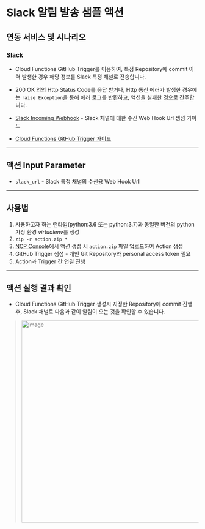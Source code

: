 # Slack 알림 발송 샘플 액션
## 연동 서비스 및 시나리오
### [Slack](https://slack.com/intl/ko-kr)
+ Cloud Functions GitHub Trigger를 이용하여, 특정 Repository에 commit 이력 발생한 경우 해당 정보를 Slack 특정 채널로 전송합니다.

+ 200 OK 외의 Http Status Code를 응답 받거나, Http 통신 에러가 발생한 경우에는 `raise Exception`을 통해 에러 로그를 반환하고, 액션을 실패한 것으로 간주합니다.

+ [Slack Incoming Webhook](https://api.slack.com/messaging/webhooks#posting_with_webhooks) - Slack 채널에 대한 수신 Web Hook Url 생성 가이드

+ [Cloud Functions GitHub Trigger 가이드](https://guide.ncloud-docs.com/docs/compute-compute-15-2-1#%EB%B9%84%EB%8F%99%EA%B8%B0asynchronous-%EC%95%A1%EC%85%98-%EC%83%9D%EC%84%B1%ED%95%98%EA%B8%B0)

---
## 액션 Input Parameter
+ `slack_url` - Slack 특정 채널의 수신용 Web Hook Url

---
## 사용법
1. 사용하고자 하는 런타임(python:3.6 또는 python:3.7)과 동일한 버전의 python 가상 환경 *virtualenv*를 생성
2. `zip -r action.zip *`
3. [NCP Console](console.ncloud.com)에서 액션 생성 시 `action.zip` 파일 업로드하여 Action 생성
4. GitHub Trigger 생성 - 개인 Git Repository와 personal access token 필요
5. Action과 Trigger 간 연결 진행

---
## 액션 실행 결과 확인
+ Cloud Functions GitHub Trigger 생성시 지정한 Repository에 commit 진행 후, Slack 채널로 다음과 같이 알림이 오는 것을 확인할 수 있습니다.

> <img width="528" alt="image" src="https://user-images.githubusercontent.com/104127073/167972770-d635b04d-bfc2-4596-80a0-0762b99214d3.png">
